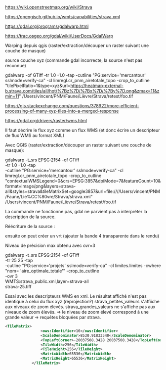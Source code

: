 https://wiki.openstreetmap.org/wiki/Strava

https://opengisch.github.io/wmts/capabilities/strava.xml

https://gdal.org/programs/gdalwarp.html

https://trac.osgeo.org/gdal/wiki/UserDocs/GdalWarp

Warping depuis qgis (raster/extraction/découper un raster suivant une couche de masque)

source couche xyz (commande gdal incorrecte, la source n'est pas reconnue)

gdalwarp -of GTiff -tr 1.0 -1.0 -tap -cutline "PG:service='mercantour' sslmode=verify-ca" -cl limregl.cr_pnm_airetotale_topo -crop_to_cutline "tilePixelRatio=1&type=xyz&url=https://heatmap-external-b.strava.com/tiles/all/hot/%7Bz%7D/%7Bx%7D/%7By%7D.png&zmax=11&zmin=11" /Users/vincent/PNM/Faune/Lièvre/Strava/retest/foo.tif

https://gis.stackexchange.com/questions/378922/more-efficient-processing-of-many-xyz-tiles-into-a-merged-response

https://gdal.org/drivers/raster/wms.html

Il faut décrire le flux xyz comme un flux WMS (et donc écrire un descripteur de flux WMS au format XML)

Avec QGIS (raster/extraction/découper un raster suivant une couche de masque):

gdalwarp -t_srs EPSG:2154 -of GTiff \
 -tr 1.0 -1.0 -tap \
 -cutline "PG:service='mercantour' sslmode=verify-ca" -cl limregl.cr_pnm_airetotale_topo -crop_to_cutline \
 "contextualWMSLegend=0&crs=EPSG:3857&dpiMode=7&featureCount=10&format=image/png&layers=strava-all&styles=strava&tileMatrixSet=google3857&url=file:////Users/vincent/PNM/Faune/Lie%CC%80vre/Strava/strava.xml" \
 /Users/vincent/PNM/Faune/Lièvre/Strava/retest/foo.tif

La commande ne fonctionne pas, gdal ne parvient pas à interpréter la description de la source.

Réécriture de la source :

ensuite on peut créer un vrt (ajouter la bande 4 transparente dans le rendu)

Niveau de précision max obtenu avec ovr=3

gdalwarp -t_srs EPSG:2154 -of GTiff \
 -tr 25 25 -tap \
 -cutline "PG:service='projets' sslmode=verify-ca" -cl limites.limites -cwhere "nom= 'aire_optimale_totale'" -crop_to_cutline \
 -ovr 3\
 WMTS:strava_public.xml,layer=strava-all\
 strava-25.tiff

Essai avec les descripteurs WMS en xml.
Le résultat affiché n'est pas identique à celui du flux xyz (reprojection?)
strava_petites_valeurs s'affiiche aux niveaux de zoom élevés.
strava_grandes_valeurs ne s'affiche pas aux niveaux de zoom élevés.
=> le niveau de zoom élevé correspond à une grande valeur -> requêtes bloquées par strava.

```xml
<TileMatrix>
                <ows:Identifier>16</ows:Identifier>
                <ScaleDenominator>8530.91833540</ScaleDenominator>
                <TopLeftCorner>-20037508.3428 20037508.3428</TopLeftCorner>
                <TileWidth>256</TileWidth>
                <TileHeight>256</TileHeight>
                <MatrixWidth>65536</MatrixWidth>
                <MatrixHeight>65536</MatrixHeight>
            </TileMatrix>
```
